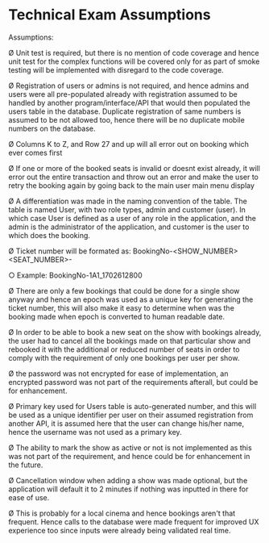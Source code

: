 # Technical Exam Assumptions

Assumptions:

Ø Unit test is required, but there is no mention of code coverage and hence unit test for the complex functions will be covered only for as part of smoke testing will be implemented with disregard to the code coverage.

Ø Registration of users or admins is not required, and hence admins and users were all pre-populated already with registration assumed to be handled by another program/interface/API that would then populated the users table in the database. Duplicate registration of same numbers is assumed to be not allowed too, hence there will be no duplicate mobile numbers on the database.

Ø Columns K to Z, and Row 27 and up will all error out on booking which ever comes first

Ø If one or more of the booked seats is invalid or doesnt exist already, it will error out the entire transaction and throw out an error and make the user to retry the booking again by going back to the main user main menu display

Ø A differentiation was made in the naming convention of the table. The table is named User, with two role types, admin and customer (user). In which case User is defined as a user of any role in the application, and the admin is the administrator of the application, and customer is the user to which does the booking.

Ø Ticket number will be formated as: BookingNo-<SHOW_NUMBER><SEAT_NUMBER>-<timestamp of the booking in epoch>

○ Example: BookingNo-1A1_1702612800

Ø There are only a few bookings that could be done for a single show anyway and hence an epoch was used as a unique key for generating the ticket number, this will also make it easy to determine when was the booking made when epoch is converted to human readable date.

Ø In order to be able to book a new seat on the show with bookings already, the user had to cancel all the bookings made on that particular show and rebooked it with the additional or reduced number of seats in order to comply with the requirement of only one bookings per user per show.

Ø the password was not encrypted for ease of implementation, an encrypted password was not part of the requirements afterall, but could be for enhancement.

Ø Primary key used for Users table is auto-generated number, and this will be used as a unique identifier per user on their assumed registration from another API, it is assumed here that the user can change his/her name, hence the username was not used as a primary key.

Ø The ability to mark the show as active or not is not implemented as this was not part of the requirement, and hence could be for enhancement in the future.

Ø Cancellation window when adding a show was made optional, but the application will default it to 2 minutes if nothing was inputted in there for ease of use.

Ø This is probably for a local cinema and hence bookings aren't that frequent. Hence calls to the database were made frequent for improved UX experience too since inputs were already being validated real time.


